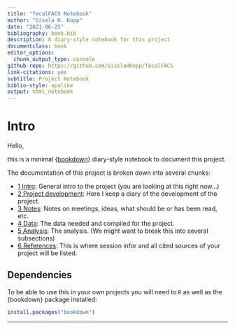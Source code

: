 ```yaml
---
title: "fecalFACS Notebook"
author: "Gisela H. Kopp"
date: "2021-06-25"
bibliography: book.bib
description: A diary-style notebook for this project
documentclass: book
editor_options:
  chunk_output_type: console
github-repo: https://github.com/GiselaHKopp/fecalFACS
link-citations: yes
subtitle: Project Notebook
biblio-style: apalike
output: html_notebook
---
```





# Intro

Hello, 

this is a minimal {[bookdown](https://bookdown.org/)} diary-style notebook to document this project.

The documentation of this project is broken down into several chunks:

- [1 Intro](./index.html): General intro to the project (you are looking at this right now...)
- [2 Project development](./project-development.html): Here I keep a diary of the development of the project.
- [3 Notes](./project-notes.html): Notes on meetings, ideas, what should be or has been read, etc.
- [4 Data](./data.html): The data needed and compiled for the project.
- [5 Analysis](./analysis.html): The analysis. (We might want to break this into several subsections)
- [6 References](./references.html): This is where session infor and all cited sources of your project will be listed.

## Dependencies

To be able to use this in your own projects you will need to `R` as well as the {bookdown} package installed:

```r
install.packages("bookdown")
```



---
